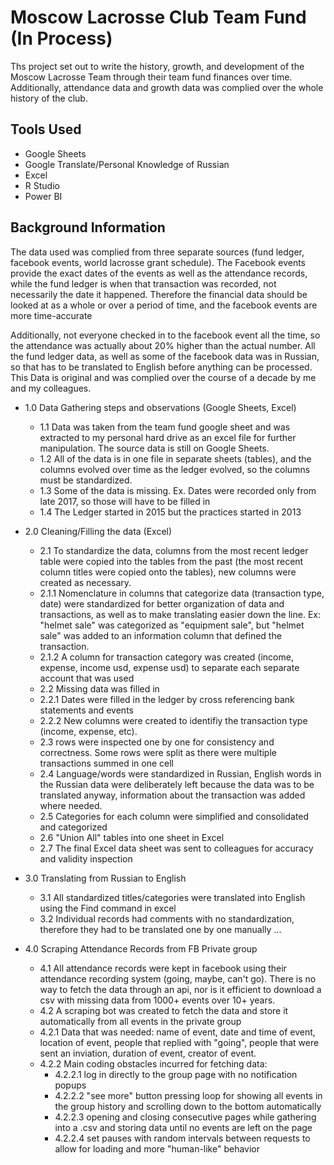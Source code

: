# Moscow Lacrosse Club Team Fund (In Process)
Ths project set out to write the history, growth, and development of the Moscow Lacrosse Team through their team fund finances over time. Additionally, attendance data and growth data was complied over the whole history of the club.
## Tools Used
- Google Sheets
- Google Translate/Personal Knowledge of Russian
- Excel
- R Studio
- Power BI
## Background Information
The data used was complied from three separate sources (fund ledger, facebook events, world lacrosse grant schedule). The Facebook events provide the exact dates of the events as well as the attendance records, while the fund ledger is when that transaction was recorded, not necessarily the date it happened. Therefore the financial data should be looked at as a whole or over a period of time, and the facebook events are more time-accurate

Additionally, not everyone checked in to the facebook event all the time, so the attendance was actually about 20% higher than the actual number. 
All the fund ledger data, as well as some of the facebook data was in Russian, so that has to be translated to English before anything can be processed.
This Data is original and was complied over the course of a decade by me and my colleagues. 

* 1.0 Data Gathering steps and observations (Google Sheets, Excel)
  * 1.1 Data was taken from the team fund google sheet and was extracted to my personal hard drive as an excel file for further manipulation. The source data is still on Google Sheets.
  * 1.2 All of the data is in one file in separate sheets (tables), and the columns evolved over time as the ledger evolved, so the columns must be standardized.  
  * 1.3 Some of the data is missing. Ex. Dates were recorded only from late 2017, so those will have to be filled in
  * 1.4 The Ledger started in 2015 but the practices started in 2013
 
 * 2.0 Cleaning/Filling the data (Excel)
   * 2.1 To standardize the data, columns from the most recent ledger table were copied into the tables from the past (the most recent column titles were copied onto the tables), new columns were created as necessary. 
    * 2.1.1 Nomenclature in columns that categorize data (transaction type, date) were standardized for better organization of data and transactions, as well as to make translating easier down the line. Ex: "helmet sale" was categorized as "equipment sale", but "helmet sale" was added to an information column that defined the transaction.
    * 2.1.2 A column for transaction category was created (income, expense, income usd, expense usd) to separate each separate account that was used
   * 2.2 Missing data was filled in 
    *  2.2.1 Dates were filled in the ledger by cross referencing bank statements and events
    *  2.2.2 New columns were created to identifiy the transaction type (income, expense, etc).
   * 2.3 rows were inspected one by one for consistency and correctness. Some rows were split as there were multiple transactions summed in one cell
   * 2.4 Language/words were standardized in Russian, English words in the Russian data were deliberately left because the data was to be translated anyway, information about the transaction was added where needed.
   * 2.5 Categories for each column were simplified and consolidated and categorized
   * 2.6 "Union All" tables into one sheet in Excel
   * 2.7 The final Excel data sheet was sent to colleagues for accuracy and validity inspection
 
 * 3.0 Translating from Russian to English
   * 3.1 All standardized titles/categories were translated into English using the Find command in excel
   * 3.2 Individual records had comments with no standardization, therefore they had to be translated one by one manually
  ...
  
  * 4.0 Scraping Attendance Records from FB Private group
     * 4.1 All attendance records were kept in facebook using their attendance recording system (going, maybe, can't go). There is no way to fetch the data through an api, nor is it efficient to download a csv with missing data from 1000+ events over 10+ years.
     * 4.2 A scraping bot was created to fetch the data and store it automatically from all events in the private group
      * 4.2.1 Data that was needed: name of event, date and time of event, location of event, people that replied with "going", people that were sent an inviation, duration of event, creator of event.
      * 4.2.2 Main coding obstacles incurred for fetching data:
        * 4.2.2.1 log in directly to the group page with no notification popups
        * 4.2.2.2 "see more" button pressing loop for showing all events in the group history and scrolling down to the bottom automatically 
        * 4.2.2.3 opening and closing consecutive pages while gathering into a .csv and storing data until no events are left on the page
        * 4.2.2.4 set pauses with random intervals between requests to allow for loading and more "human-like" behavior
  
  
   
 
      





